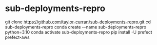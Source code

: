 # sub-deployments-repro

git clone https://github.com/taylor-curran/sub-deployments-repro.git
cd sub-deployments-repro
conda create --name sub-deployments-repro python=3.10
conda activate sub-deployments-repro
pip install -U prefect prefect-aws

